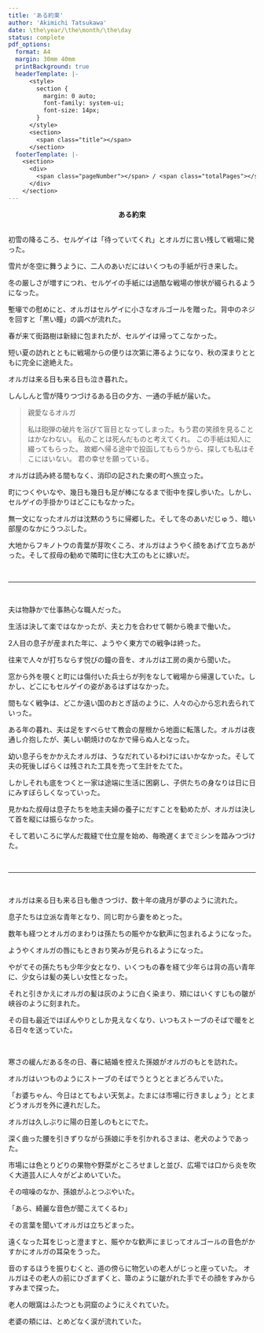 ```yaml
---
title: 'ある約束'
author: 'Akimichi Tatsukawa'
date: \the\year/\the\month/\the\day
status: complete
pdf_options:
  format: A4
  margin: 30mm 40mm
  printBackground: true
  headerTemplate: |-
      <style>
        section {
          margin: 0 auto;
          font-family: system-ui;
          font-size: 14px;
        }
      </style>
      <section>
        <span class="title"></span>
      </section>
  footerTemplate: |-
    <section>
      <div>
        <span class="pageNumber"></span> / <span class="totalPages"></span>
      </div>
    </section>
---
```

<style>  
  .page-break {  
    opacity: 0;  
    break-after: page;  
  }  
</style>

<div style="text-align: center;">
  <strong>ある約束</strong>
</div>

<br/>

初雪の降るころ、セルゲイは「待っていてくれ」とオルガに言い残して戦場に発った。

雪片が冬空に舞うように、二人のあいだにはいくつもの手紙が行き来した。

冬の厳しさが増すにつれ、セルゲイの手紙には過酷な戦場の惨状が綴られるようになった。

塹壕での慰めにと、オルガはセルゲイに小さなオルゴールを贈った。背中のネジを回すと「黒い瞳」の調べが流れた。

春が来て街路樹は新緑に包まれたが、セルゲイは帰ってこなかった。

短い夏の訪れとともに戦場からの便りは次第に滞るようになり、秋の深まりとともに完全に途絶えた。

オルガは来る日も来る日も泣き暮れた。

しんしんと雪が降りつづけるある日の夕方、一通の手紙が届いた。

> 親愛なるオルガ
> 
> 私は砲弾の破片を浴びて盲目となってしまった。もう君の笑顔を見ることはかなわない。
> 私のことは死んだものと考えてくれ。
> この手紙は知人に綴ってもらった。 故郷へ帰る途中で投函してもらうから、探しても私はそこにはいない。
> 君の幸せを願っている。

オルガは読み終る間もなく、消印の記された東の町へ旅立った。

町につくやいなや、幾日も幾日も足が棒になるまで街中を探し歩いた。しかし、セルゲイの手掛かりはどこにもなかった。

無一文になったオルガは沈黙のうちに帰郷した。そして冬のあいだじゅう、暗い部屋のなかにうつぶした。

大地からフキノトウの青葉が芽吹くころ、オルガはようやく顔をあげて立ちあがった。そして叔母の勧めで隣町に住む大工のもとに嫁いだ。

<br/>

***

<br/>

夫は物静かで仕事熱心な職人だった。

生活は決して楽ではなかったが、夫と力を合わせて朝から晩まで働いた。

2人目の息子が産まれた年に、ようやく東方での戦争は終った。

往来で人々が打ちならす悦びの鐘の音を、オルガは工房の奥から聞いた。

窓から外を覗くと町には傷付いた兵士らが列をなして戦場から帰還していた。しかし、どこにもセルゲイの姿があるはずはなかった。

間もなく戦争は、どこか遠い国のおとぎ話のように、人々の心から忘れ去られていった。

ある年の暮れ、夫は足をすべらせて教会の屋根から地面に転落した。オルガは夜通し介抱したが、美しい朝焼けのなかで帰らぬ人となった。

幼い息子らをかかえたオルガは、うなだれているわけにはいかなかった。そして夫の死後しばらくは残された工具を売って生計をたてた。

しかしそれも底をつくと一家は途端に生活に困窮し、子供たちの身なりは日に日にみすぼらしくなっていった。

見かねた叔母は息子たちを地主夫婦の養子にだすことを勧めたが、オルガは決して首を縦には振らなかった。

そして若いころに学んだ裁縫で仕立屋を始め、毎晩遅くまでミシンを踏みつづけた。

<br/>

***

<br/>

オルガは来る日も来る日も働きつづけ、数十年の歳月が夢のように流れた。

息子たちは立派な青年となり、同じ町から妻をめとった。

数年も経つとオルガのまわりは孫たちの賑やかな歓声に包まれるようになった。

ようやくオルガの唇にもときおり笑みが見られるようになった。

やがてその孫たちも少年少女となり、いくつもの春を経て少年らは背の高い青年に、少女らは髪の美しい女性となった。

それと引きかえにオルガの髪は灰のように白く染まり、頬にはいくすじもの皺が峡谷のように刻まれた。

その目も最近ではぼんやりとしか見えなくなり、いつもストーブのそばで暖をとる日々を送っていた。

<br/>

寒さの緩んだある冬の日、春に結婚を控えた孫娘がオルガのもとを訪れた。

オルガはいつものようにストーブのそばでうとうととまどろんでいた。

「お婆ちゃん、今日はとてもよい天気よ。たまには市場に行きましょう」ととまどうオルガを外に連れだした。

オルガは久しぶりに陽の日差しのもとにでた。

深く曲った腰を引きずりながら孫娘に手を引かれるさまは、老犬のようであった。

市場には色とりどりの果物や野菜がところせましと並び、広場では口から炎を吹く大道芸人に人々がどよめいていた。

その喧噪のなか、孫娘がふとつぶやいた。

「あら、綺麗な音色が聞こえてくるわ」

その言葉を聞いてオルガは立ちどまった。

遠くなった耳をじっと澄ますと、賑やかな歓声にまじってオルゴールの音色がかすかにオルガの耳朶をうった。

音のするほうを振りむくと、道の傍らに物乞いの老人がじっと座っていた。
オルガはその老人の前にひざまずくと、箒のように皺がれた手でその顔をすみからすみまで探った。

老人の眼窩はふたつとも洞窟のようにえぐれていた。

老婆の頬には、とめどなく涙が流れていた。
